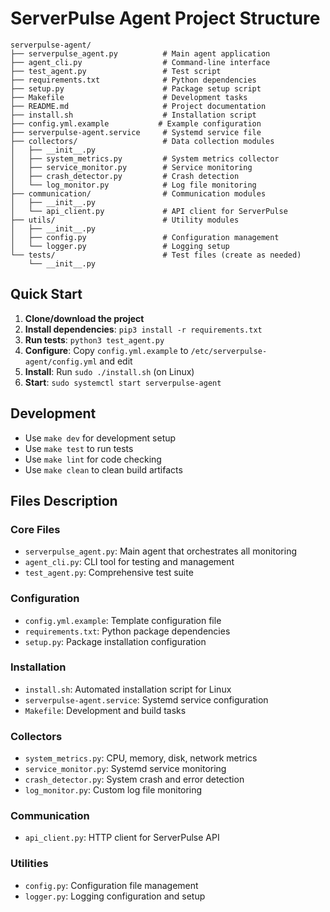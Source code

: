 # ServerPulse Agent Project Structure

```
serverpulse-agent/
├── serverpulse_agent.py          # Main agent application
├── agent_cli.py                  # Command-line interface
├── test_agent.py                 # Test script
├── requirements.txt              # Python dependencies
├── setup.py                      # Package setup script
├── Makefile                      # Development tasks
├── README.md                     # Project documentation
├── install.sh                    # Installation script
├── config.yml.example           # Example configuration
├── serverpulse-agent.service     # Systemd service file
├── collectors/                   # Data collection modules
│   ├── __init__.py
│   ├── system_metrics.py         # System metrics collector
│   ├── service_monitor.py        # Service monitoring
│   ├── crash_detector.py         # Crash detection
│   └── log_monitor.py            # Log file monitoring
├── communication/                # Communication modules
│   ├── __init__.py
│   └── api_client.py             # API client for ServerPulse
├── utils/                        # Utility modules
│   ├── __init__.py
│   ├── config.py                 # Configuration management
│   └── logger.py                 # Logging setup
└── tests/                        # Test files (create as needed)
    └── __init__.py
```

## Quick Start

1. **Clone/download the project**
2. **Install dependencies**: `pip3 install -r requirements.txt`
3. **Run tests**: `python3 test_agent.py`
4. **Configure**: Copy `config.yml.example` to `/etc/serverpulse-agent/config.yml` and edit
5. **Install**: Run `sudo ./install.sh` (on Linux)
6. **Start**: `sudo systemctl start serverpulse-agent`

## Development

- Use `make dev` for development setup
- Use `make test` to run tests
- Use `make lint` for code checking
- Use `make clean` to clean build artifacts

## Files Description

### Core Files
- `serverpulse_agent.py`: Main agent that orchestrates all monitoring
- `agent_cli.py`: CLI tool for testing and management
- `test_agent.py`: Comprehensive test suite

### Configuration
- `config.yml.example`: Template configuration file
- `requirements.txt`: Python package dependencies
- `setup.py`: Package installation configuration

### Installation
- `install.sh`: Automated installation script for Linux
- `serverpulse-agent.service`: Systemd service configuration
- `Makefile`: Development and build tasks

### Collectors
- `system_metrics.py`: CPU, memory, disk, network metrics
- `service_monitor.py`: Systemd service monitoring
- `crash_detector.py`: System crash and error detection
- `log_monitor.py`: Custom log file monitoring

### Communication
- `api_client.py`: HTTP client for ServerPulse API

### Utilities
- `config.py`: Configuration file management
- `logger.py`: Logging configuration and setup
